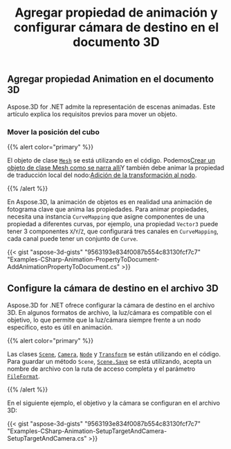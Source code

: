 ﻿---
title: Agregar propiedad de animación y configurar cámara de destino en el documento 3D
type: docs
weight: 10
url: /es/net/add-animation-property-and-setup-target-camera-in-3d-document/
description: En Aspose.3D, la animación de objetos es en realidad una animación de fotograma clave que anima las propiedades. Para animar propiedades, necesita una instancia de CurveMapping que asigne componentes de una propiedad a diferentes curvas, por ejemplo, una propiedad Vector3 puede tener 3 componentes X/Y/Z, que configurará tres canales en CurveMapping, cada canal puede tener un conjunto de curvas.
---
## **Agregar propiedad Animation en el documento 3D**
Aspose.3D for .NET admite la representación de escenas animadas. Este artículo explica los requisitos previos para mover un objeto.
### **Mover la posición del cubo**
{{% alert color="primary" %}}

El objeto de clase [`Mesh`](https://reference.aspose.com/3d/net/aspose.threed.entities/mesh) se está utilizando en el código. Podemos[Crear un objeto de clase Mesh como se narra allí](/3d/es/net/create-and-read-an-existing-3d-scene/)Y también debe animar la propiedad de traducción local del nodo:[Adición de la transformación al nodo](/3d/es/net/adding-transformation-to-the-node/).

{{% /alert %}}

En Aspose.3D, la animación de objetos es en realidad una animación de fotograma clave que anima las propiedades. Para animar propiedades, necesita una instancia `CurveMapping` que asigne componentes de una propiedad a diferentes curvas, por ejemplo, una propiedad `Vector3` puede tener 3 componentes `X`/`Y`/`Z`, que configurará tres canales en `CurveMapping`, cada canal puede tener un conjunto de `Curve`.

{{< gist "aspose-3d-gists" "9563193e834f0087b554c83130fcf7c7" "Examples-CSharp-Animation-PropertyToDocument-AddAnimationPropertyToDocument.cs" >}}
## **Configure la cámara de destino en el archivo 3D**
Aspose.3D for .NET ofrece configurar la cámara de destino en el archivo 3D. En algunos formatos de archivo, la luz/cámara es compatible con el objetivo, lo que permite que la luz/cámara siempre frente a un nodo específico, esto es útil en animación.

{{% alert color="primary" %}}

Las clases [`Scene`](https://reference.aspose.com/3d/net/aspose.threed/scene), [`Camera`](https://reference.aspose.com/3d/net/aspose.threed.entities/camera), [`Node`](https://reference.aspose.com/3d/net/aspose.threed/node) y [`Transform`](https://reference.aspose.com/3d/net/aspose.threed/transform) se están utilizando en el código. Para guardar un método `Scene`, [`Scene.Save`](https://reference.aspose.com/3d/net/aspose.threed/scene/methods/save) se está utilizando, acepta un nombre de archivo con la ruta de acceso completa y el parámetro [`FileFormat`](https://reference.aspose.com/3d/net/aspose.threed/fileformat).

{{% /alert %}}

En el siguiente ejemplo, el objetivo y la cámara se configuran en el archivo 3D:

{{< gist "aspose-3d-gists" "9563193e834f0087b554c83130fcf7c7" "Examples-CSharp-Animation-SetupTargetAndCamera-SetupTargetAndCamera.cs" >}}
